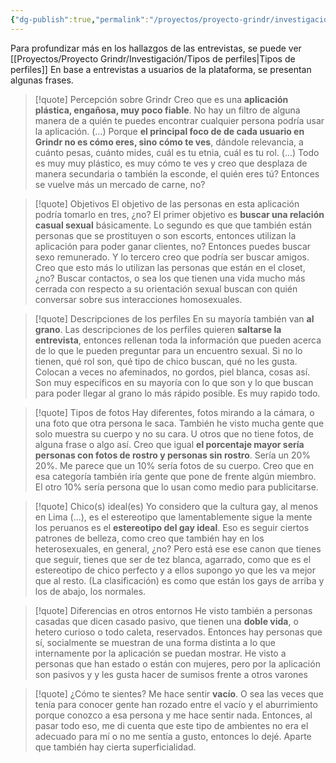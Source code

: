 ```yaml
---
{"dg-publish":true,"permalink":"/proyectos/proyecto-grindr/investigacion/entrevistas-grindr/","created":"2025-02-27T00:55:05.246-05:00","updated":"2025-02-27T12:20:17.109-05:00"}
---
```


Para profundizar más en los hallazgos de las entrevistas, se puede ver [[Proyectos/Proyecto Grindr/Investigación/Tipos de perfiles\|Tipos de perfiles]]
En base a entrevistas a usuarios de la plataforma, se presentan algunas frases.

>[!quote] Percepción sobre Grindr 
>Creo que es una **aplicación plástica, engañosa, muy poco fiable**. No hay un filtro de alguna manera de a quién te puedes encontrar cualquier persona podría usar la aplicación. (...) Porque **el principal foco de de cada usuario en Grindr no es cómo eres, sino cómo te ves**, dándole relevancia, a cuánto pesas, cuánto mides, cuál es tu etnia, cuál es tu rol. (...) Todo es muy muy plástico, es muy cómo te ves y creo que desplaza de manera secundaria o también la esconde, el quién eres tú? Entonces se vuelve más un mercado de carne, no?

>[!quote] Objetivos
>El objetivo de las personas en esta aplicación podría tomarlo en tres, ¿no? El primer objetivo es **buscar una relación casual sexual** básicamente. Lo segundo es que que también están personas que se prostituyen o son escorts, entonces utilizan la aplicación para poder ganar clientes, no? Entonces puedes buscar sexo remunerado. Y lo tercero creo que podría ser buscar amigos. Creo que esto más lo utilizan las personas que están en el closet, ¿no? Buscar contactos, o sea los que tienen una vida mucho más cerrada con respecto a su orientación sexual buscan con quién conversar sobre sus interacciones homosexuales.

>[!quote] Descripciones de los perfiles
>En su mayoría también van **al grano**. Las descripciones de los perfiles quieren **saltarse la entrevista**, entonces rellenan toda la información que pueden acerca de lo que le pueden preguntar para un encuentro sexual. Si no lo tienen, qué rol son, qué tipo de chico buscan, qué no les gusta. Colocan a veces no afeminados, no gordos, piel blanca, cosas así. Son muy específicos en su mayoría con lo que son y lo que buscan para poder llegar al grano lo más rápido posible. Es muy rapido todo.

>[!quote] Tipos de fotos
>Hay diferentes, fotos mirando a la cámara, o una foto que otra persona le saca. También he visto mucha gente que solo muestra su cuerpo y no su cara. U otros que no tiene fotos, de alguna frase o algo así. Creo que igual **el porcentaje mayor sería personas con fotos de rostro y personas sin rostro**. Sería un 20% 20%. Me parece que un 10% sería fotos de su cuerpo. Creo que en esa categoría también iría gente que pone de frente algún miembro. El otro 10% sería persona que lo usan como medio para publicitarse.

>[!quote] Chico(s) ideal(es)
>Yo considero que la cultura gay, al menos en Lima (...), es el estereotipo que lamentablemente sigue la mente los peruanos es el **estereotipo del gay ideal**. Eso es seguir ciertos patrones de belleza, como creo que también hay en los heterosexuales, en general, ¿no? Pero está ese ese canon que tienes que seguir, tienes que ser de tez blanca, agarrado, como que es el estereotipo de chico perfecto y a ellos supongo yo que les va mejor que al resto. (La clasificación) es como que están los gays de arriba y los de abajo, los normales.

>[!quote] Diferencias en otros entornos
>He visto también a personas casadas que dicen casado pasivo, que tienen una **doble vida**, o hetero curioso o todo caleta, reservados. Entonces hay personas que sí, socialmente se muestran de una forma distinta a lo que internamente por la aplicación se puedan mostrar. He visto a personas que han estado o están con mujeres, pero por la aplicación son pasivos y y les gusta hacer de sumisos frente a otros varones

>[!quote] ¿Cómo te sientes?
>Me hace sentir **vacío**. O sea las veces que tenía para conocer gente han rozado entre el vacío y el aburrimiento porque conozco a esa persona y me hace sentir nada. Entonces, al pasar todo eso, me di cuenta que este tipo de ambientes no era el adecuado para mí o no me sentía a gusto, entonces lo dejé. Aparte que también hay cierta superficialidad.

